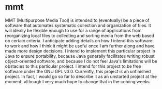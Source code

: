 # mmt
MMT (Multipurpose Media Tool) is intended to (eventually) be a piece of software that automates systematic collection and organization of files. It will ideally be flexible enough to use for a range of applications from reorganizing local files to collecting  and sorting media from the web based on certain criteria. I anticipate adding details on how I intend this software to work and how I think it might be useful once I am further along and have made more design decisions.  I intend to implement this particular project in Java to ensure portability, because Java generally facilitates writing robust object-oriented software, and because I do not feel Java's limitations will be obstacles to this particular project.  I intend for this project to be free software under the GNU GPL v3.0.  Currently, this project is an unfinished project. In fact, I would go so far to describe it as an unstarted project at the moment, although I very much hope to change that in the coming weeks.
